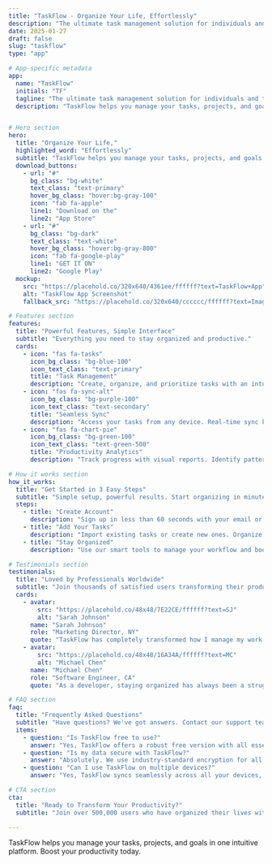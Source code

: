 ```yaml
---
title: "TaskFlow - Organize Your Life, Effortlessly"
description: "The ultimate task management solution for individuals and teams."
date: 2025-01-27
draft: false
slug: "taskflow"
type: "app"

# App-specific metadata
app:
  name: "TaskFlow"
  initials: "TF"
  tagline: "The ultimate task management solution for individuals and teams."
  description: "TaskFlow helps you manage your tasks, projects, and goals in one intuitive platform. Boost your productivity today."


# Hero section
hero:
  title: "Organize Your Life,"
  highlighted_word: "Effortlessly"
  subtitle: "TaskFlow helps you manage your tasks, projects, and goals in one intuitive platform. Boost your productivity today."
  download_buttons:
    - url: "#"
      bg_class: "bg-white"
      text_class: "text-primary"
      hover_bg_class: "hover:bg-gray-100"
      icon: "fab fa-apple"
      line1: "Download on the"
      line2: "App Store"
    - url: "#"
      bg_class: "bg-dark"
      text_class: "text-white"
      hover_bg_class: "hover:bg-gray-800"
      icon: "fab fa-google-play"
      line1: "GET IT ON"
      line2: "Google Play"
  mockup:
    src: "https://placehold.co/320x640/4361ee/ffffff?text=TaskFlow+App"
    alt: "TaskFlow App Screenshot"
    fallback_src: "https://placehold.co/320x640/cccccc/ffffff?text=Image+Not+Found"

# Features section
features:
  title: "Powerful Features, Simple Interface"
  subtitle: "Everything you need to stay organized and productive."
  cards:
    - icon: "fas fa-tasks"
      icon_bg_class: "bg-blue-100"
      icon_text_class: "text-primary"
      title: "Task Management"
      description: "Create, organize, and prioritize tasks with an intuitive drag-and-drop interface."
    - icon: "fas fa-sync-alt"
      icon_bg_class: "bg-purple-100"
      icon_text_class: "text-secondary"
      title: "Seamless Sync"
      description: "Access your tasks from any device. Real-time sync keeps you up-to-date everywhere."
    - icon: "fas fa-chart-pie"
      icon_bg_class: "bg-green-100"
      icon_text_class: "text-green-500"
      title: "Productivity Analytics"
      description: "Track progress with visual reports. Identify patterns and improve your workflow."

# How it works section
how_it_works:
  title: "Get Started in 3 Easy Steps"
  subtitle: "Simple setup, powerful results. Start organizing in minutes."
  steps:
    - title: "Create Account"
      description: "Sign up in less than 60 seconds with your email or social accounts."
    - title: "Add Your Tasks"
      description: "Import existing tasks or create new ones. Organize by project or priority."
    - title: "Stay Organized"
      description: "Use our smart tools to manage your workflow and boost productivity daily."

# Testimonials section
testimonials:
  title: "Loved by Professionals Worldwide"
  subtitle: "Join thousands of satisfied users transforming their productivity."
  cards:
    - avatar:
        src: "https://placehold.co/48x48/7E22CE/ffffff?text=SJ"
        alt: "Sarah Johnson"
      name: "Sarah Johnson"
      role: "Marketing Director, NY"
      quote: "TaskFlow has completely transformed how I manage my work. I've doubled my productivity and finally feel in control of my schedule!"
    - avatar:
        src: "https://placehold.co/48x48/16A34A/ffffff?text=MC"
        alt: "Michael Chen"
      name: "Michael Chen"
      role: "Software Engineer, CA"
      quote: "As a developer, staying organized has always been a struggle. TaskFlow's intuitive interface keeps me focused and on track."

# FAQ section
faq:
  title: "Frequently Asked Questions"
  subtitle: "Have questions? We've got answers. Contact our support team if you need more help."
  items:
    - question: "Is TaskFlow free to use?"
      answer: "Yes, TaskFlow offers a robust free version with all essential features. We also offer premium plans with additional capabilities."
    - question: "Is my data secure with TaskFlow?"
      answer: "Absolutely. We use industry-standard encryption for all data in transit and at rest."
    - question: "Can I use TaskFlow on multiple devices?"
      answer: "Yes, TaskFlow syncs seamlessly across all your devices, including a web app that works on any browser."

# CTA section
cta:
  title: "Ready to Transform Your Productivity?"
  subtitle: "Join over 500,000 users who have organized their lives with TaskFlow. Download now and get started in minutes."

---
```


TaskFlow helps you manage your tasks, projects, and goals in one intuitive platform. Boost your productivity today.
